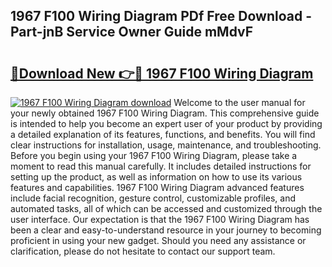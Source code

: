 ## 1967 F100 Wiring Diagram PDf Free Download - Part-jnB Service Owner Guide mMdvF

# <h2><a href="http://dfkjbn4.blite.top/?on=1967+F100+Wiring+Diagram">🔗Download New 👉🔴 1967 F100 Wiring Diagram</a></h2>

[![1967 F100 Wiring Diagram download](https://i.imgur.com/lujVjoI.png)](http://dfkjbn4.blite.top/?on=1967+F100+Wiring+Diagram)
Welcome to the user manual for your newly obtained 1967 F100 Wiring Diagram. This comprehensive guide is intended to help you become an expert user of your product by providing a detailed explanation of its features, functions, and benefits. You will find clear instructions for installation, usage, maintenance, and troubleshooting. Before you begin using your 1967 F100 Wiring Diagram, please take a moment to read this manual carefully. It includes detailed instructions for setting up the product, as well as information on how to use its various features and capabilities. 1967 F100 Wiring Diagram advanced features include facial recognition, gesture control, customizable profiles, and automated tasks, all of which can be accessed and customized through the user interface. Our expectation is that the 1967 F100 Wiring Diagram has been a clear and easy-to-understand resource in your journey to becoming proficient in using your new gadget. Should you need any assistance or clarification, please do not hesitate to contact our support team.
